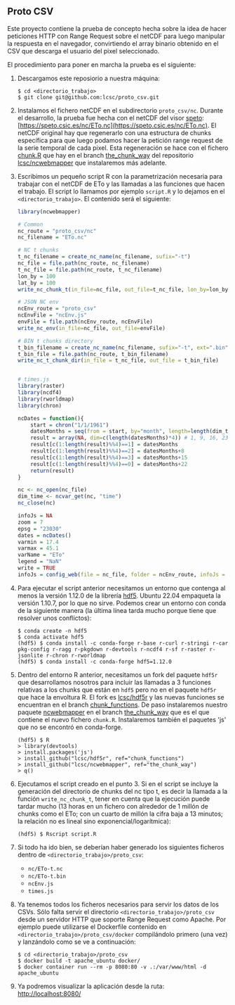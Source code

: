 ## Proto CSV

Este proyecto contiene la prueba de concepto hecha sobre la idea de hacer peticiones HTTP con Range Request sobre el netCDF para luego manipular la respuesta en el navegador, convirtiendo el array binario obtenido en el CSV que descarga el usuario del pixel seleccionado.

El procedimiento para poner en marcha la prueba es el siguiente:

1. Descargamos este reposiorio a nuestra máquina:

    ```
    $ cd <directorio_trabajo>
    $ git clone git@github.com:lcsc/proto_csv.git
    ```

2. Instalamos el fichero netCDF en el subdirectorio `proto_csv/nc`. Durante el desarrollo, la prueba fue hecha con el netCDF del visor [speto](https://speto.csic.es): [https://speto.csic.es/nc/ETo.nc](https://speto.csic.es/nc/ETo.nc). El netCDF original hay que regenerarlo con una estructura de chunks específica para que luego podamos hacer la petición range request de la serie temporal de cada pixel. Esta regeneración se hace con el fichero [chunk.R](https://github.com/lcsc/ncwebmapper/blob/the_chunk_way/R/chunk.R) que hay en el branch [the_chunk_way](https://github.com/lcsc/ncwebmapper/tree/the_chunk_way) del repositorio [lcsc/ncwebmapper](https://github.com/lcsc/ncwebmapper) que instalaremos más adelante.
3. Escribimos un pequeño script R con la parametrización necesaria para trabajar con el netCDF de ETo y las llamadas a las funciones que hacen el trabajo. El script lo llamamos por ejemplo `script.R` y lo dejamos en el `<directorio_trabajo>`. El contenido será el siguiente:

    ```R
    library(ncwebmapper)

    # Common
    nc_route = "proto_csv/nc"
    nc_filename = "ETo.nc"

    # NC t chunks
    t_nc_filename = create_nc_name(nc_filename, sufix="-t")
    nc_file = file.path(nc_route, nc_filename)
    t_nc_file = file.path(nc_route, t_nc_filename)
    lon_by = 100
    lat_by = 100
    write_nc_chunk_t(in_file=nc_file, out_file=t_nc_file, lon_by=lon_by, lat_by=lat_by)

    # JSON NC env
    ncEnv_route = "proto_csv"
    ncEnvFile = "ncEnv.js"
    envFile = file.path(ncEnv_route, ncEnvFile)
    write_nc_env(in_file=nc_file, out_file=envFile)

    # BIN t chunks directory
    t_bin_filename = create_nc_name(nc_filename, sufix="-t", ext=".bin")
    t_bin_file = file.path(nc_route, t_bin_filename)
    write_nc_t_chunk_dir(in_file = t_nc_file, out_file = t_bin_file)


    # times.js
    library(raster)
    library(ncdf4)
    library(rworldmap)
    library(chron)

    ncDates = function(){
        start = chron("1/1/1961")
        datesMonths = seq(from = start, by="month", length=length(dim_time)/4)
        result = array(NA, dim=c(length(datesMonths)*4)) # 1, 9, 16, 23
        result[c(1:length(result)%%4)==1] = datesMonths
        result[c(1:length(result)%%4)==2] = datesMonths+8
        result[c(1:length(result)%%4)==3] = datesMonths+15
        result[c(1:length(result)%%4)==0] = datesMonths+22
        return(result)
    }

    nc <- nc_open(nc_file)
    dim_time <- ncvar_get(nc, "time")
    nc_close(nc)

    infoJs = NA
    zoom = 7
    epsg = "23030"
    dates = ncDates()
    varmin = 17.4
    varmax = 45.1
    varName = "ETo"
    legend = "NaN"
    write = TRUE
    infoJs = config_web(file = nc_file, folder = ncEnv_route, infoJs = infoJs, maxzoom = zoom, epsg = epsg, dates = dates, varmin = varmin, varmax = varmax, varName = varName, legend = legend, write = write)
    ```

4. Para ejecutar el script anterior necesitamos un entorno que contenga al menos la versión 1.12.0 de la librería [hdf5](https://www.hdfgroup.org/downloads/hdf5/). Ubuntu 22.04 empaqueta la versión 1.10.7, por lo que no sirve. Podemos crear un entorno con conda de la siguiente manera (la última línea tarda mucho porque tiene que resolver unos conflictos):

    ```
    $ conda create -n hdf5
    $ conda activate hdf5
    (hdf5) $ conda install -c conda-forge r-base r-curl r-stringi r-car pkg-config r-ragg r-pkgdown r-devtools r-ncdf4 r-sf r-raster r-jsonlite r-chron r-rworldmap
    (hdf5) $ conda install -c conda-forge hdf5=1.12.0
    ```

5. Dentro del entorno R anterior, necesitamos un fork del paquete `hdf5r` que desarrollamos nosotros para incluir las llamadas a 3 funciones relativas a los chunks que están en `hdf5` pero no en el paquete `hdf5r` que hace la envoltura R. El fork es [lcsc/hdf5r](https://github.com/lcsc/hdf5r) y las nuevas funciones se encuentran en el branch [chunk_functions](https://github.com/lcsc/hdf5r/tree/chunk_functions). De paso instalaremos nuestro paquete [ncwebmapper](https://github.com/lcsc/ncwebmapper) en el branch [the_chunk_way](https://github.com/lcsc/ncwebmapper/tree/the_chunk_way) que es el que contiene el nuevo fichero `chunk.R`. Instalaremos también el paquetes 'js' que no se encontró en conda-forge.

    ```
    (hdf5) $ R
    > library(devtools)
    > install.packages('js')
    > install_github("lcsc/hdf5r", ref="chunk_functions")
    > install_github("lcsc/ncwebmapper", ref="the_chunk_way")
    > q()
    ```

6. Ejecutamos el script creado en el punto 3. Si en el script se incluye la generación del directorio de chunks del nc tipo t, es decir la llamada a la función `write_nc_chunk_t`, tener en cuenta que la ejecución puede tardar mucho (13 horas en un fichero con alrededor de 1 millón de chunks como el ETo; con un cuarto de millón la cifra baja a 13 minutos; la relación no es lineal sino exponencial/logarítmica):

    ```
    (hdf5) $ Rscript script.R
    ```

7. Si todo ha ido bien, se deberían haber generado los siguientes ficheros dentro de `<directorio_trabajo>/proto_csv`:

    * `nc/ETo-t.nc`
    * `nc/ETo-t.bin`
    * `ncEnv.js`
    * `times.js`

8. Ya tenemos todos los ficheros necesarios para servir los datos de los CSVs. Sólo falta servir el directorio `<directorio_trabajo>/proto_csv` desde un servidor HTTP que soporte Range Request como Apache. Por ejemplo puede utilizarse el Dockerfile contenido en `<directorio_trabajo>/proto_csv/docker` compilándolo primero (una vez) y lanzándolo como se ve a continuación:

    ```
    $ cd <directorio_trabajo>/proto_csv
    $ docker build -t apache_ubuntu docker/
    $ docker container run --rm -p 8080:80 -v .:/var/www/html -d apache_ubuntu
    ```

9. Ya podremos visualizar la aplicación desde la ruta: [http://localhost:8080/](http://localhost:8080/)

